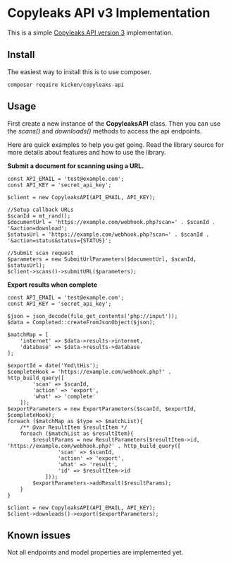 # Copyleaks API v3 Implementation

This is a simple [Copyleaks API version 3](https://api.copyleaks.com/documentation/v3) implementation.

## Install

The easiest way to install this is to use composer.

    composer require kicken/copyleaks-api

## Usage

First create a new instance of the **CopyleaksAPI** class. Then you can use the *scans()* and *downloads()* methods to access the api
endpoints.

Here are quick examples to help you get going. Read the library source for more details about features and how to use the library.

**Submit a document for scanning using a URL.**

    const API_EMAIL = 'test@example.com';
    const API_KEY = 'secret_api_key';

    $client = new CopyleaksAPI(API_EMAIL, API_KEY);

    //Setup callback URLs
    $scanId = mt_rand();
    $documentUrl = 'https://example.com/webhook.php?scan=' . $scanId . '&action=download';
    $statusUrl = 'https://example.com/webhook.php?scan=' . $scanId . '&action=status&status={STATUS}';

    //Submit scan request
    $parameters = new SubmitUrlParameters($documentUrl, $scanId, $statusUrl);
    $client->scans()->submitURL($parameters);

**Export results when complete**

    const API_EMAIL = 'test@example.com';
    const API_KEY = 'secret_api_key';

    $json = json_decode(file_get_contents('php://input'));
    $data = Completed::createFromJsonObject($json);

    $matchMap = [
        'internet' => $data->results->internet,
        'database' => $data->results->database
    ];

    $exportId = date('Ymd\tHis');
    $completeHook = 'https://example.com/webhook.php?' . http_build_query([
            'scan' => $scanId,
            'action' => 'export',
            'what' => 'complete'
        ]);
    $exportParameters = new ExportParameters($scanId, $exportId, $completeHook);
    foreach ($matchMap as $type => $matchList){
        /** @var ResultItem $resultItem */
        foreach ($matchList as $resultItem){
            $resultParams = new ResultParameters($resultItem->id, 'https://example.com/webhook.php?' . http_build_query([
                    'scan' => $scanId,
                    'action' => 'export',
                    'what' => 'result',
                    'id' => $resultItem->id
                ])); 
            $exportParameters->addResult($resultParams);
        }
    }

    $client = new CopyleaksAPI(API_EMAIL, API_KEY);
    $client->downloads()->export($exportParameters);

## Known issues

Not all endpoints and model properties are implemented yet.

